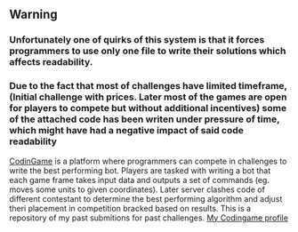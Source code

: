 ## Warning
### Unfortunately one of quirks of this system is that it forces programmers to use only one file to write their solutions which affects readability.
### Due to the fact that most of challenges have limited timeframe, (Initial challenge with prices. Later most of the games are open for players to compete but without additional incentives) some of the attached code has been writen under pressure of time, which might have had a negative impact of said code readability



[CodinGame](www.codingame.com) is a platform where programmers can compete in challenges to write the best performing bot.
Players are tasked with writing a bot that each game frame takes input data and outputs a set of commands (eg. moves some units to given coordinates). Later server clashes code of different contestant to determine the best performing algorithm and adjust theri placement in competition bracked based on results.
This is a repository of my past submitions for past challenges.
[My Codingame profile](https://www.codingame.com/profile/fb5f049e2b8848f1fa2141c376a2aca15949951)
